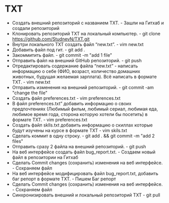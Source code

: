 # TXT
- Создать внешний репозиторий c названием TXT. - Зашли на Гитхаб и создали репозиторий
- Клонировать репозиторий TXT на локальный компьютер. - git clone https://github.com/StudnevN/TXT.git
- Внутри локального TXT создать файл “new.txt”. - vim new.txt
- Добавить файл под гит. - git add .
- Закоммитить файл. - git commit -m "add 1 file"
- Отправить файл на внешний GitHub репозиторий. - git push
- Отредактировать содержание файла “new.txt” - написать информацию о себе (ФИО, возраст, количество домашних животных, будущая желаемая зарплата). Всё написать в формате TXT. - vim new.txt
- Отправить изменения на внешний репозиторий. - git commit -am "change the file"
- Создать файл preferences.txt - vim preferences.txt
- В файл preferences.txt” добавить информацию о своих предпочтениях (Любимый фильм, любимый сериал, любимая еда, любимое время года, сторона которую хотели бы посетить) в формате TXT. - vim preferences.txt
- Создать файл sklls.txt добавить информацию о скиллах которые будут изучены на курсе в формате TXT -  vim skils.txt
- Сделать коммит в одну строку. - git add . && git commit -m "add 2 files"
- Отправить сразу 2 файла на внешний репозиторий. - git push
- На веб интерфейсе создать файл bug_report.txt. - Создаем новый файл в репозитории на Гитхаб
- Сделать Commit changes (сохранить) изменения на веб интерфейсе. - Сохраняем файл
- На веб интерфейсе модифицировать файл bug_report.txt, добавить баг репорт в формате TXT. - Пишем Баг репорт
- Сделать Commit changes (сохранить) изменения на веб интерфейсе. - Сохраняем файл
- Синхронизировать внешний и локальный репозиторий TXT - git pull
